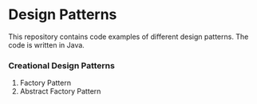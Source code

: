 # Design Patterns
This repository contains code examples of different design patterns. The code is written in Java. 

### Creational Design Patterns
1. Factory Pattern
2. Abstract Factory Pattern